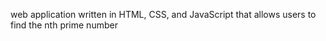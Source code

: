 web application written in HTML, CSS, and JavaScript that allows users to find the nth prime number
